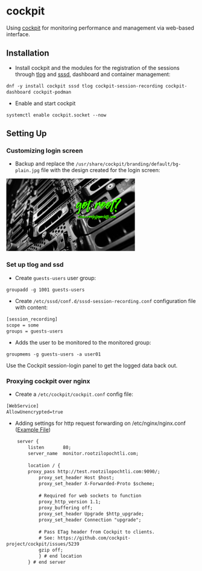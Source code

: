 # cockpit

Using [cockpit](https://cockpit-project.org/) for monitoring performance and management via web-based interface.

## Installation

- Install cockpit and the modules for the registration of the sessions through [tlog](https://github.com/Scribery/tlog) and [sssd](https://sssd.io/), dashboard and container management:

```
dnf -y install cockpit sssd tlog cockpit-session-recording cockpit-dashboard cockpit-podman
```

- Enable and start cockpit

```
systemctl enable cockpit.socket --now
```

## Setting Up

### Customizing login screen

- Backup and replace the `/usr/share/cockpit/branding/default/bg-plain.jpg` file with the design created for the login screen:

<img src="https://github.com/rootzilopochtli/coatlicue/blob/master/cockpit_files/bg-plain.jpg" alt="login screen" width="341" height="192">

### Set up tlog and ssd

- Create `guests-users` user group:

```
groupadd -g 1001 guests-users
```

- Create `/etc/sssd/conf.d/sssd-session-recording.conf` configuration file with content:

```
[session_recording]
scope = some
groups = guests-users
```

- Adds the user to be monitored to the monitored group:

```
groupmems -g guests-users -a user01
```

Use the Cockpit session-login panel to get the logged data back out.

### Proxying cockpit over nginx

- Create a `/etc/cockpit/cockpit.conf` config file:

```
[WebService]
AllowUnencrypted=true
```

- Adding settings for http request forwarding on /etc/nginx/nginx.conf ([Example File](https://github.com/rootzilopochtli/coatlicue/blob/master/nginx_files/nginx.conf))

```
    server {
        listen       80;
        server_name  monitor.rootzilopochtli.com;

        location / {
	    proxy_pass http://test.rootzilopochtli.com:9090/;
            proxy_set_header Host $host;
            proxy_set_header X-Forwarded-Proto $scheme;

            # Required for web sockets to function
            proxy_http_version 1.1;
            proxy_buffering off;
            proxy_set_header Upgrade $http_upgrade;
            proxy_set_header Connection "upgrade";

            # Pass ETag header from Cockpit to clients.
            # See: https://github.com/cockpit-project/cockpit/issues/5239
            gzip off;
            } # end location
        } # end server
```
